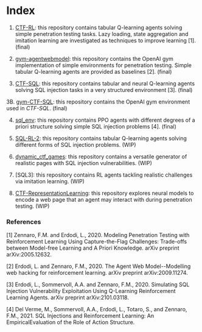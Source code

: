 
# Index

1. [CTF-RL](https://github.com/FMZennaro/CTF-RL): this repository contains tabular Q-learning agents solving simple penetration testing tasks. Lazy loading, state aggregation and imitation learning are investigated as techniques to improve learning [1]. (final)

2. [gym-agentwebmodel](https://github.com/FMZennaro/gym-agentwebmodel): this repository contains the OpenAI gym implementation of simple environments for penetration testing. Simple tabular Q-learning agents are provided as baselines [2]. (final)

3. [CTF-SQL](https://github.com/FMZennaro/CTF-SQL): this repository contains tabular and neural Q-learning agents solving SQL injection tasks in a very structured environment [3]. (final)

3B. [gym-CTF-SQL](https://github.com/avalds/gym-CTF-SQL): this repository contains the OpenAI gym environment used in *CTF-SQL*. (final)

4. [sql_env](https://github.com/manuel-delverme/sql_env): this repository contains PPO agents with different degrees of a priori structure solving simple SQL injection problems [4]. (final)

5. [SQL-RL-2](https://github.com/avalds/SQL-RL-2): this repository contains tabular Q-learning agents solving different forms of SQL injection problems. (WIP)

6. [dynamic_ctf_games](https://github.com/chetwynr/dynamic_ctf_games): this repository contains a versatile generator of realistic pages with SQL injection vulnerabilities. (WIP)

7. [SQL3]: this repository contains RL agents tackling realistic challenges via imitation learning. (WIP)

8. [CTF-RepresentationLearning](https://github.com/FMZennaro/CTF-RepresentationLearning): this repository explores neural models to encode a web page that an agent may interact with during penetration testing. (WIP)




### References
\[1\] Zennaro, F.M. and Erdodi, L., 2020. Modeling Penetration Testing with Reinforcement Learning Using Capture-the-Flag Challenges: Trade-offs between Model-free Learning and A Priori Knowledge. arXiv preprint arXiv:2005.12632.

\[2\] Erdodi, L. and Zennaro, F.M., 2020. The Agent Web Model--Modelling web hacking for reinforcement learning. arXiv preprint arXiv:2009.11274.

\[3\] Erdodi, L., Sommervoll, A.A. and Zennaro, F.M., 2020. Simulating SQL Injection Vulnerability Exploitation Using Q-Learning Reinforcement Learning Agents. arXiv preprint arXiv:2101.03118.

\[4\] Del Verme, M., Sommervoll, A.A., Erdodi, L., Totaro, S., and Zennaro, F.M., 2021. SQL Injections and Reinforcement Learning: An EmpiricalEvaluation of the Role of Action Structure.
